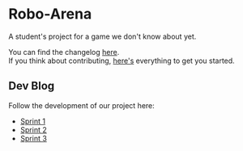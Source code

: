 # Robo-Arena

A student's project for a game we don't know about yet.

You can find the changelog [here](CHANGELOG.md). <br/>
If you think about contributing, [here's](CONTRIBUTING.md) everything to get you started. <br/>

## Dev Blog

Follow the development of our project here:

- [Sprint 1](docs/sprintlogs/sprintlog-1.md)
- [Sprint 2](docs/sprintlogs/sprintlog-2.md)
- [Sprint 3](docs/sprintlogs/sprintlog-3.md)

